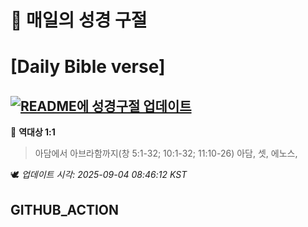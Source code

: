 # 🙏 매일의 성경 구절
# [Daily Bible verse]
## [![README에 성경구절 업데이트](https://github.com/DONGSUKA/first_test/actions/workflows/update-readme-bible.yml/badge.svg)](https://github.com/DONGSUKA/first_test/actions/workflows/update-readme-bible.yml)
<!-- START_BIBLE_VERSE -->
📖 **역대상 1:1**
> 아담에서 아브라함까지(창 5:1-32; 10:1-32; 11:10-26) 아담, 셋, 에노스,

🕊️ _업데이트 시각: 2025-09-04 08:46:12 KST_
  <!-- END_BIBLE_VERSE -->
## GITHUB_ACTION
